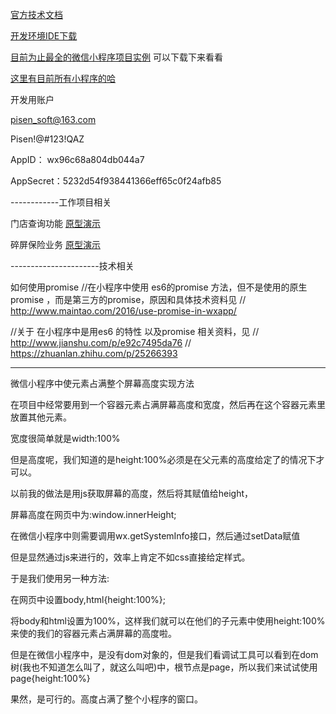 [官方技术文档](https://mp.weixin.qq.com/debug/wxadoc/introduction/index.html?t=1483063946)

[开发环境IDE下载](https://mp.weixin.qq.com/debug/wxadoc/dev/devtools/download.html)


[目前为止最全的微信小程序项目实例](http://blog.csdn.net/zuoliangzhu/article/details/53862576)
可以下载下来看看

[这里有目前所有小程序的哈](https://minapp.com/miniapp/)


开发用账户

pisen_soft@163.com

Pisen!@#123!QAZ

AppID： wx96c68a804db044a7

AppSecret：5232d54f938441366eff65c0f24afb85


------------工作项目相关

门店查询功能 [原型演示](http://1h55mu.axshare.com/#g=1&p=spec)

碎屏保险业务 [原型演示](https://pro.modao.cc/app/577cdf662e42fec8972ce0b4bbfec13ddcb1d6e1)


----------------------技术相关


如何使用promise
//在小程序中使用 es6的promise 方法，但不是使用的原生promise ，而是第三方的promise，原因和具体技术资料见 
// http://www.maintao.com/2016/use-promise-in-wxapp/

//关于 在小程序中是用es6 的特性 以及promise 相关资料，见
// http://www.jianshu.com/p/e92c7495da76
// https://zhuanlan.zhihu.com/p/25266393




-----
微信小程序中使元素占满整个屏幕高度实现方法

在项目中经常要用到一个容器元素占满屏幕高度和宽度，然后再在这个容器元素里放置其他元素。

宽度很简单就是width:100%

但是高度呢，我们知道的是height:100%必须是在父元素的高度给定了的情况下才可以。

以前我的做法是用js获取屏幕的高度，然后将其赋值给height，

屏幕高度在网页中为:window.innerHeight;

在微信小程序中则需要调用wx.getSystemInfo接口，然后通过setData赋值

但是显然通过js来进行的，效率上肯定不如css直接给定样式。

于是我们使用另一种方法:

在网页中设置body,html{height:100%};

将body和html设置为100%，这样我们就可以在他们的子元素中使用height:100%来使的我们的容器元素占满屏幕的高度啦。

但是在微信小程序中，是没有dom对象的，但是我们看调试工具可以看到在dom树(我也不知道怎么叫了，就这么叫吧)中，根节点是page，所以我们来试试使用page{height:100%}

果然，是可行的。高度占满了整个小程序的窗口。